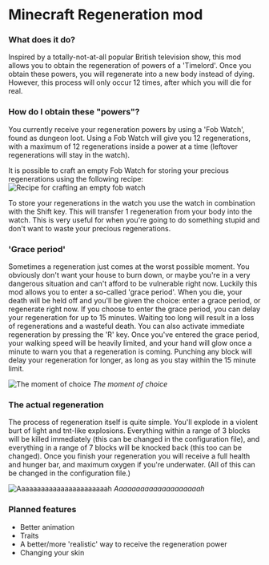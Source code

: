 # Minecraft Regeneration mod

### What does it do?
Inspired by a totally-not-at-all popular British television show, this mod allows you to obtain the regeneration of powers of a 'Timelord'. Once you obtain these powers, you will regenerate into a new body instead of dying. However, this process will only occur 12 times, after which you will die for real.

### How do I obtain these "powers"?
You currently receive your regeneration powers by using a 'Fob Watch', found as dungeon loot. Using a Fob Watch will give you 12 regenerations, with a maximum of 12 regenerations inside a power at a time (leftover regenerations will stay in the watch).

It is possible to craft an empty Fob Watch for storing your precious regenerations using the following recipe:
![Recipe for crafting an empty fob watch](https://i.imgur.com/KlC6tuy.png)

To store your regenerations in the watch you use the watch in combination with the Shift key. This will transfer 1 regeneration from your body into the watch. This is very useful for when you're going to do something stupid and don't want to waste your precious regenerations.

### 'Grace period'
Sometimes a regeneration just comes at the worst possible moment. You obviously don't want your house to burn down, or maybe you're in a very dangerous situation and can't afford to be vulnerable right now. Luckily this mod allows you to enter a so-called 'grace period'. When you die, your death will be held off and you'll be given the choice: enter a grace period, or regenerate right now.
If you choose to enter the grace period, you can delay your regeneration for up to 15 minutes. Waiting too long will result in a loss of regenerations and a wasteful death. You can also activate immediate regeneration by pressing the 'R' key.
Once you've entered the grace period, your walking speed will be heavily limited, and your hand will glow once a minute to warn you that a regeneration is coming. Punching any block will delay your regeneration for longer, as long as you stay within the 15 minute limit.

![The moment of choice](https://i.imgur.com/4pmJ7HK.gif)
_The moment of choice_

### The actual regeneration
The process of regeneration itself is quite simple. You'll explode in a violent burt of light and tnt-like explosions. Everything within a range of 3 blocks will be killed immediately (this can be changed in the configuration file), and everything in a range of 7 blocks will be knocked back (this too can be changed). Once you finish your regeneration you will receive a full health and hunger bar, and maximum oxygen if you're underwater. (All of this can be changed in the configuration file.)

![Aaaaaaaaaaaaaaaaaaaaaaah](https://i.imgur.com/rxVQY86.png)
_Aaaaaaaaaaaaaaaaaaaah_

### Planned features
- Better animation
- Traits
- A better/more 'realistic' way to receive the regeneration power
- Changing your skin
